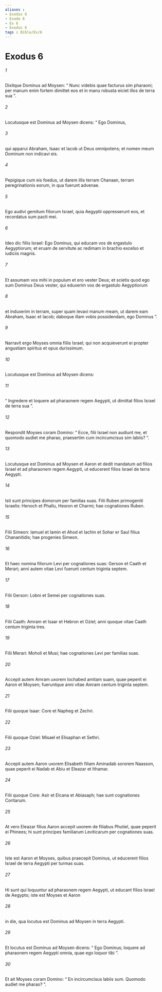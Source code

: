 ```yaml
---
aliases : 
- Exodus 6
- Exode 6
- Ex 6
- Exodus 6
tags : Bible/Ex/6
---
```


# Exodus 6

###### 1
Dixitque Dominus ad Moysen: “ Nunc videbis quae facturus sim pharaoni; per manum enim fortem dimittet eos et in manu robusta eiciet illos de terra sua ”.
###### 2
Locutusque est Dominus ad Moysen dicens: “ Ego Dominus, 
###### 3
qui apparui Abraham, Isaac et Iacob ut Deus omnipotens; et nomen meum Dominum non indicavi eis. 
###### 4
Pepigique cum eis foedus, ut darem illis terram Chanaan, terram peregrinationis eorum, in qua fuerunt advenae. 
###### 5
Ego audivi gemitum filiorum Israel, quia Aegyptii oppresserunt eos, et recordatus sum pacti mei. 
###### 6
Ideo dic filiis Israel: Ego Dominus, qui educam vos de ergastulo Aegyptiorum; et eruam de servitute ac redimam in brachio excelso et iudiciis magnis. 
###### 7
Et assumam vos mihi in populum et ero vester Deus; et scietis quod ego sum Dominus Deus vester, qui eduxerim vos de ergastulo Aegyptiorum 
###### 8
et induxerim in terram, super quam levavi manum meam, ut darem eam Abraham, Isaac et Iacob; daboque illam vobis possidendam, ego Dominus ”.
###### 9
Narravit ergo Moyses omnia filiis Israel; qui non acquieverunt ei propter angustiam spiritus et opus durissimum. 
###### 10
Locutusque est Dominus ad Moysen dicens: 
###### 11
“ Ingredere et loquere ad pharaonem regem Aegypti, ut dimittat filios Israel de terra sua ”. 
###### 12
Respondit Moyses coram Domino: “ Ecce, filii Israel non audiunt me, et quomodo audiet me pharao, praesertim cum incircumcisus sim labiis? ”.
###### 13
Locutusque est Dominus ad Moysen et Aaron et dedit mandatum ad filios Israel et ad pharaonem regem Aegypti, ut educerent filios Israel de terra Aegypti.
###### 14
Isti sunt principes domorum per familias suas. Filii Ruben primogeniti Israelis: Henoch et Phallu, Hesron et Charmi; hae cognationes Ruben.
###### 15
Filii Simeon: Iamuel et Iamin et Ahod et Iachin et Sohar er Saul filius Chananitidis; hae progenies Simeon.
###### 16
Et haec nomina filiorum Levi per cognationes suas: Gerson et Caath et Merari; anni autem vitae Levi fuerunt centum triginta septem.
###### 17
Filii Gerson: Lobni et Semei per cognationes suas.
###### 18
Filii Caath: Amram et Isaar et Hebron et Oziel; anni quoque vitae Caath centum triginta tres.
###### 19
Filii Merari: Moholi et Musi; hae cognationes Levi per familias suas.
###### 20
Accepit autem Amram uxorem Iochabed amitam suam, quae peperit ei Aaron et Moysen; fueruntque anni vitae Amram centum triginta septem.
###### 21
Filii quoque Isaar: Core et Napheg et Zechri.
###### 22
Filii quoque Oziel: Misael et Elisaphan et Sethri.
###### 23
Accepit autem Aaron uxorem Elisabeth filiam Aminadab sororem Naasson, quae peperit ei Nadab et Abiu et Eleazar et Ithamar.
###### 24
Filii quoque Core: Asir et Elcana et Abiasaph; hae sunt cognationes Coritarum.
###### 25
At vero Eleazar filius Aaron accepit uxorem de filiabus Phutiel, quae peperit ei Phinees; hi sunt principes familiarum Leviticarum per cognationes suas.
###### 26
Iste est Aaron et Moyses, quibus praecepit Dominus, ut educerent filios Israel de terra Aegypti per turmas suas. 
###### 27
Hi sunt qui loquuntur ad pharaonem regem Aegypti, ut educant filios Israel de Aegypto; iste est Moyses et Aaron 
###### 28
in die, qua locutus est Dominus ad Moysen in terra Aegypti.
###### 29
Et locutus est Dominus ad Moysen dicens: “ Ego Dominus; loquere ad pharaonem regem Aegypti omnia, quae ego loquor tibi ”. 
###### 30
Et ait Moyses coram Domino: “ En incircumcisus labiis sum. Quomodo audiet me pharao? ”.
